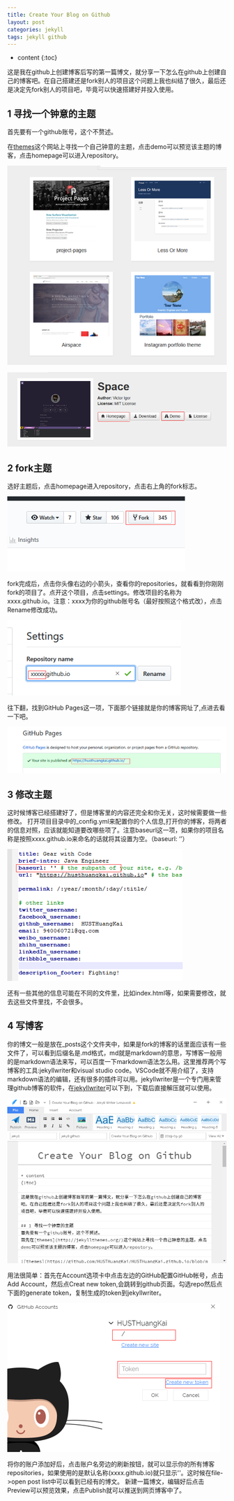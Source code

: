 ```yaml
---
title: Create Your Blog on Github
layout: post
categories: jekyll
tags: jekyll github
---
```

* content
{:toc}

这是我在github上创建博客后写的第一篇博文，就分享一下怎么在github上创建自己的博客吧。在自己搭建还是fork别人的项目这个问题上我也纠结了很久，最后还是决定先fork别人的项目吧，毕竟可以快速搭建好并投入使用。



## 1 寻找一个钟意的主题

首先要有一个github账号，这个不赘述。

在[themes](http://jekyllthemes.org/)这个网站上寻找一个自己钟意的主题，点击demo可以预览该主题的博客，点击homepage可以进入repository。

![themes](https://raw.githubusercontent.com/HUSTHuangKai/HUSTHuangKai.github.io/master/_images/CreateYourBlogOnGithub/themes.png)

![themes](https://raw.githubusercontent.com/HUSTHuangKai/HUSTHuangKai.github.io/master/_images/CreateYourBlogOnGithub/homepageAndDemo.png)

## 2 fork主题

选好主题后，点击homepage进入repository，点击右上角的fork标志。

![fork](https://raw.githubusercontent.com/HUSTHuangKai/HUSTHuangKai.github.io/master/_images/CreateYourBlogOnGithub/fork.png)

fork完成后，点击你头像右边的小箭头，查看你的repositories，就看看到你刚刚fork的项目了。点开这个项目，点击settings。修改项目的名称为xxxx.github.io。注意：xxxx为你的github账号名（最好按照这个格式改），点击Rename修改成功。

![name](https://raw.githubusercontent.com/HUSTHuangKai/HUSTHuangKai.github.io/master/_images/CreateYourBlogOnGithub/name.png)

往下翻，找到GitHub Pages这一项，下面那个链接就是你的博客网址了,点进去看一下吧。

![link](https://raw.githubusercontent.com/HUSTHuangKai/HUSTHuangKai.github.io/master/_images/CreateYourBlogOnGithub/link.png)

## 3 修改主题

这时候博客已经搭建好了，但是博客里的内容还完全和你无关，这时候需要做一些修改。
打开项目目录中的_config.yml来配置你的个人信息,打开你的博客，将两者的信息对照，应该就能知道要改哪些项了。注意baseurl这一项，如果你的项目名称是按照xxxx.github.io来命名的话就将其设置为空。（baseurl: ‘’）

![link](https://raw.githubusercontent.com/HUSTHuangKai/HUSTHuangKai.github.io/master/_images/CreateYourBlogOnGithub/config.png)

还有一些其他的信息可能在不同的文件里，比如index.html等，如果需要修改，就去这些文件里找，不会很多。

## 4 写博客

你的博文一般是放在_posts这个文件夹中，如果是fork的博客的话里面应该有一些文件了，可以看到后缀名是.md格式，md就是markdown的意思，写博客一般用的是markdown语法来写，可以百度一下markdown语法怎么用。这里推荐两个写博客的工具:jekyllwriter和visual studio code。VSCode就不用介绍了，支持markdown语法的编辑，还有很多的插件可以用。jekyllwriter是一个专门用来管理github博客的软件，在[jekyllwriter](http://jekyllwriter.com)可以下到，下载后直接解压就可以使用。

![link](https://raw.githubusercontent.com/HUSTHuangKai/HUSTHuangKai.github.io/master/_images/CreateYourBlogOnGithub/jekyllwriter.png)

用法很简单：首先在Account选项卡中点击左边的GitHub配置GitHub帐号，点击Add Account，然后点Creat new token,会跳转到github页面。勾选repo然后点下面的generate token，复制生成的token到jekyllwriter。

![link](https://raw.githubusercontent.com/HUSTHuangKai/HUSTHuangKai.github.io/master/_images/CreateYourBlogOnGithub/account.png)

将你的账户添加好后，点击账户名旁边的刷新按钮，就可以显示你的所有博客repositories，如果使用的是默认名称(xxxx.github.io)就只显示'\'。这时候在file->open post list中可以看到已经有的博文。
新建一篇博文，编辑好后点击Preview可以预览效果，点击Publish就可以推送到网页博客中了。

